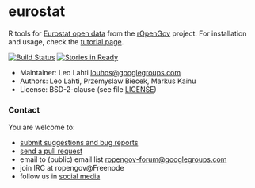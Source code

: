 eurostat
======

R tools for [Eurostat open data](http://epp.eurostat.ec.europa.eu/portal/page/portal/statistics/themes) from the [rOpenGov](http://ropengov.github.io) project. For installation and usage, check the [tutorial
page](https://github.com/rOpenGov/eurostat/blob/master/vignettes/eurostat_tutorial.md).  


[![Build Status](https://api.travis-ci.org/rOpenGov/eurostat.png)](https://travis-ci.org/rOpenGov/eurostat)
[![Stories in Ready](https://badge.waffle.io/ropengov/eurostat.png?label=TODO)](http://waffle.io/ropengov/eurostat)

+ Maintainer: Leo Lahti <louhos@googlegroups.com>
+ Authors: Leo Lahti, Przemyslaw Biecek, Markus Kainu
+ License: BSD-2-clause (see file [LICENSE](LICENSE))

### Contact
  
  You are welcome to:

  * [submit suggestions and bug reports](https://github.com/ropengov/eurostat/issues)
  * [send a pull request](https://github.com/ropengov/eurostat/)
  * email to (public) email list ropengov-forum@googlegroups.com
  * join IRC at ropengov@Freenode
  * follow us in [social media](http://ropengov.github.io/contribute/)  

